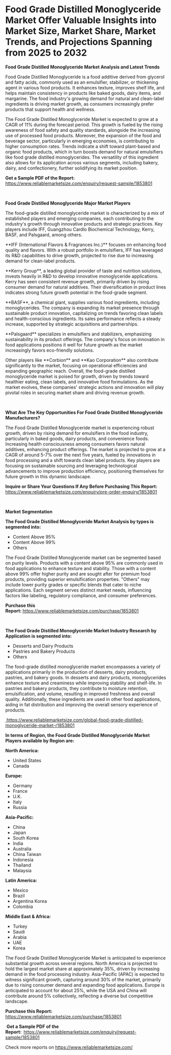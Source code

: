 <p><h1>Food Grade Distilled Monoglyceride Market Offer Valuable Insights into Market Size, Market Share, Market Trends, and Projections Spanning from 2025 to 2032</h1></p><p><strong>Food Grade Distilled Monoglyceride Market Analysis and Latest Trends</strong></p>
<p><p>Food Grade Distilled Monoglyceride is a food additive derived from glycerol and fatty acids, commonly used as an emulsifier, stabilizer, or thickening agent in various food products. It enhances texture, improves shelf life, and helps maintain consistency in products like baked goods, dairy items, and margarine. The food industry's growing demand for natural and clean-label ingredients is driving market growth, as consumers increasingly prefer products that support health and wellness.</p><p>The Food Grade Distilled Monoglyceride Market is expected to grow at a CAGR of 11% during the forecast period. This growth is fueled by the rising awareness of food safety and quality standards, alongside the increasing use of processed food products. Moreover, the expansion of the food and beverage sector, particularly in emerging economies, is contributing to higher consumption rates. Trends indicate a shift toward plant-based and organic food products, which in turn boosts demand for natural emulsifiers like food grade distilled monoglycerides. The versatility of this ingredient also allows for its application across various segments, including bakery, dairy, and confectionery, further solidifying its market position.</p></p>
<p><strong>Get a Sample PDF of the Report:&nbsp;</strong> <a href="https://www.reliablemarketsize.com/enquiry/request-sample/1853801?utm_campaign=3226&utm_medium=2&utm_source=Github&utm_content=ia&utm_term=27032025&utm_id=food-grade-distilled-monoglyceride">https://www.reliablemarketsize.com/enquiry/request-sample/1853801</a></p>
<p>&nbsp;</p>
<p><strong>Food Grade Distilled Monoglyceride Major Market Players</strong></p>
<p><p>The food-grade distilled monoglyceride market is characterized by a mix of established players and emerging companies, each contributing to the industry's growth through innovative products and strategic practices. Key players include IFF, Guangzhou Cardlo Biochemical Technology, Kerry, BASF, and Palsgaard, among others.</p><p>**IFF (International Flavors & Fragrances Inc.)** focuses on enhancing food quality and flavors. With a robust portfolio in emulsifiers, IFF has leveraged its R&D capabilities to drive growth, projected to rise due to increasing demand for clean-label products.</p><p>**Kerry Group**, a leading global provider of taste and nutrition solutions, invests heavily in R&D to develop innovative monoglyceride applications. Kerry has seen consistent revenue growth, primarily driven by rising consumer demand for natural additives. Their diversification in product lines indicates strong future growth potential in the food-grade segment.</p><p>**BASF**, a chemical giant, supplies various food ingredients, including monoglycerides. The company is expanding its market presence through sustainable product innovation, capitalizing on trends favoring clean labels and health-conscious ingredients. Its sales performance reflects a steady increase, supported by strategic acquisitions and partnerships.</p><p>**Palsgaard** specializes in emulsifiers and stabilizers, emphasizing sustainability in its product offerings. The company's focus on innovation in food applications positions it well for future growth as the market increasingly favors eco-friendly solutions.</p><p>Other players like **Corbion** and **Kao Corporation** also contribute significantly to the market, focusing on operational efficiencies and expanding geographic reach. Overall, the food-grade distilled monoglyceride market is poised for growth, driven by trends toward healthier eating, clean labels, and innovative food formulations. As the market evolves, these companies' strategic actions and innovation will play pivotal roles in securing market share and driving revenue growth.</p></p>
<p>&nbsp;</p>
<p><strong>What Are The Key Opportunities For Food Grade Distilled Monoglyceride Manufacturers?</strong></p>
<p><p>The Food Grade Distilled Monoglyceride market is experiencing robust growth, driven by rising demand for emulsifiers in the food industry, particularly in baked goods, dairy products, and convenience foods. Increasing health consciousness among consumers favors natural additives, enhancing product offerings. The market is projected to grow at a CAGR of around 5-7% over the next five years, fueled by innovations in food processing and a shift towards clean label products. Key players are focusing on sustainable sourcing and leveraging technological advancements to improve production efficiency, positioning themselves for future growth in this dynamic landscape.</p></p>
<p><strong>Inquire or Share Your Questions If Any Before Purchasing This Report:</strong> <a href="https://www.reliablemarketsize.com/enquiry/pre-order-enquiry/1853801?utm_campaign=3226&utm_medium=2&utm_source=Github&utm_content=ia&utm_term=27032025&utm_id=food-grade-distilled-monoglyceride">https://www.reliablemarketsize.com/enquiry/pre-order-enquiry/1853801</a></p>
<p>&nbsp;</p>
<p><strong>Market Segmentation</strong></p>
<p><strong>The Food Grade Distilled Monoglyceride Market Analysis by types is segmented into:</strong></p>
<p><ul><li>Content Above 95%</li><li>Content Above 99%</li><li>Others</li></ul></p>
<p><p>The Food Grade Distilled Monoglyceride market can be segmented based on purity levels. Products with a content above 95% are commonly used in food applications to enhance texture and stability. Those with a content above 99% offer higher purity and are sought after for premium food products, providing superior emulsification properties. "Others" may include lower purity grades or specific blends that cater to niche applications. Each segment serves distinct market needs, influencing factors like labeling, regulatory compliance, and consumer preferences.</p></p>
<p><strong>Purchase this Report:&nbsp;</strong><a href="https://www.reliablemarketsize.com/purchase/1853801?utm_campaign=3226&utm_medium=2&utm_source=Github&utm_content=ia&utm_term=27032025&utm_id=food-grade-distilled-monoglyceride">https://www.reliablemarketsize.com/purchase/1853801</a></p>
<p>&nbsp;</p>
<p><strong>The Food Grade Distilled Monoglyceride Market Industry Research by Application is segmented into:</strong></p>
<p><ul><li>Desserts and Dairy Products</li><li>Pastries and Bakery Products</li><li>Others</li></ul></p>
<p><p>The food-grade distilled monoglyceride market encompasses a variety of applications primarily in the production of desserts, dairy products, pastries, and bakery goods. In desserts and dairy products, monoglycerides enhance texture and creaminess while improving stability and shelf-life. In pastries and bakery products, they contribute to moisture retention, emulsification, and volume, resulting in improved freshness and overall quality. Additionally, these ingredients are used in other food applications, aiding in fat distribution and improving the overall sensory experience of products.</p></p>
<p><a href="https://www.reliablemarketsize.com/global-food-grade-distilled-monoglyceride-market-r1853801?utm_campaign=3226&utm_medium=2&utm_source=Github&utm_content=ia&utm_term=27032025&utm_id=food-grade-distilled-monoglyceride">&nbsp;https://www.reliablemarketsize.com/global-food-grade-distilled-monoglyceride-market-r1853801</a></p>
<p><strong>In terms of Region, the Food Grade Distilled Monoglyceride Market Players available by Region are:</strong></p>
<p>
    <p> <strong> North America: </strong>
        <ul>
            <li>United States</li>
            <li>Canada</li>
        </ul>
        </p> 
    <p> <strong> Europe: </strong>
        <ul>
            <li>Germany</li>
            <li>France</li>
            <li>U.K.</li>
            <li>Italy</li>
            <li>Russia</li>
        </ul>
        </p> 
    <p> <strong> Asia-Pacific: </strong>
        <ul>
            <li>China</li>
            <li>Japan</li>
            <li>South Korea</li>
            <li>India</li>
            <li>Australia</li>
            <li>China Taiwan</li>
            <li>Indonesia</li>
            <li>Thailand</li>
            <li>Malaysia</li>
        </ul>
        </p> 
    <p> <strong> Latin America: </strong>
        <ul>
            <li>Mexico</li>
            <li>Brazil</li>
            <li>Argentina Korea</li>
            <li>Colombia</li>
        </ul>
        </p> 
    <p> <strong> Middle East & Africa: </strong>
        <ul>
            <li>Turkey</li>
            <li>Saudi</li>
            <li>Arabia</li>
            <li>UAE</li>
            <li>Korea</li>
        </ul>
    </p>
    </p>
<p><p>The Food Grade Distilled Monoglyceride Market is anticipated to experience substantial growth across several regions. North America is projected to hold the largest market share at approximately 35%, driven by increasing demand in the food processing industry. Asia-Pacific (APAC) is expected to witness significant growth, capturing around 30% of the market, primarily due to rising consumer demand and expanding food applications. Europe is anticipated to account for about 25%, while the USA and China will contribute around 5% collectively, reflecting a diverse but competitive landscape.</p></p>
<p><strong>Purchase this Report: </strong><a href="https://www.reliablemarketsize.com/purchase/1853801?utm_campaign=3226&utm_medium=2&utm_source=Github&utm_content=ia&utm_term=27032025&utm_id=food-grade-distilled-monoglyceride">https://www.reliablemarketsize.com/purchase/1853801</a></p>
<p>&nbsp;<strong>Get a Sample PDF of the Report:&nbsp;&nbsp;</strong><a href="https://www.reliablemarketsize.com/enquiry/request-sample/1853801?utm_campaign=3226&utm_medium=2&utm_source=Github&utm_content=ia&utm_term=27032025&utm_id=food-grade-distilled-monoglyceride">https://www.reliablemarketsize.com/enquiry/request-sample/1853801</a></p>
<p><strong></strong></p>
<p>Check more reports on <a href="https://www.reliablemarketsize.com/?utm_campaign=3226&utm_medium=2&utm_source=Github&utm_content=ia&utm_term=27032025&utm_id=food-grade-distilled-monoglyceride">https://www.reliablemarketsize.com/</a></p>